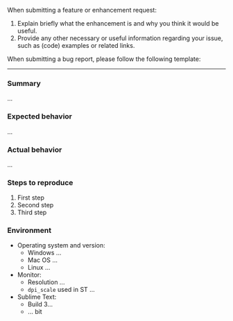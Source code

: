 When submitting a feature or enhancement request:

1. Explain briefly what the enhancement is and why you think it would be useful.
2. Provide any other necessary or useful information regarding your issue, such as (code) examples or related links.


When submitting a bug report, please follow the following template:

---

### Summary

...

### Expected behavior

...

### Actual behavior

...

### Steps to reproduce

1. First step
2. Second step
3. Third step

### Environment

* Operating system and version:
  * Windows ...
  * Mac OS ...
  * Linux ...
* Monitor:
  * Resolution ...
  * `dpi_scale` used in ST ...
* Sublime Text:
  * Build 3...
  * ... bit

